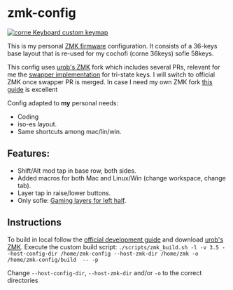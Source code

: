 # zmk-config

[![corne Keyboard custom keymap](https://github.com/user-attachments/assets/af7a94ba-a5ce-4b20-b30a-146d8fa049db)](http://www.keyboard-layout-editor.com/#/gists/bf533ff812829bf261ab7ea44d985077)

This is my personal [ZMK firmware](https://github.com/zmkfirmware/zmk/) configuration.
It consists of a 36-keys base layout that is re-used for my cochofi (corne 36keys) sofle 58keys.

This config uses [urob's ZMK](https://github.com/urob/zmk) fork which includes several PRs, relevant for me the [swapper implementation](https://github.com/zmkfirmware/zmk/pull/1366) for tri-state keys. I will switch to official ZMK once swapper PR is merged. In case I need my own ZMK fork [this guide](https://gist.github.com/urob/68a1e206b2356a01b876ed02d3f542c7) is excellent

Config adapted to **my** personal needs:

- Coding
- iso-es layout.
- Same shortcuts among mac/lin/win.

## Features:

- Shift/Alt mod tap in base row, both sides.
- Added macros for both Mac and Linux/Win (change workspace, change tab).
- Layer tap in raise/lower buttons.
- Only sofle: [Gaming layers for left half](https://github.com/pouyio/keymaps-qmk/blob/master/sofle/README.md).

## Instructions

To build in local follow the [official development guide](https://zmk.dev/docs/development/setup) and download [urob's ZMK](https://github.com/urob/zmk). Execute the custom build script:
`./scripts/zmk_build.sh -l -v 3.5 --host-config-dir /home/zmk-config --host-zmk-dir /home/zmk -o /home/zmk-config/build  -- -p`

Change `--host-config-dir`, `--host-zmk-dir` and/or `-o` to the correct directories
